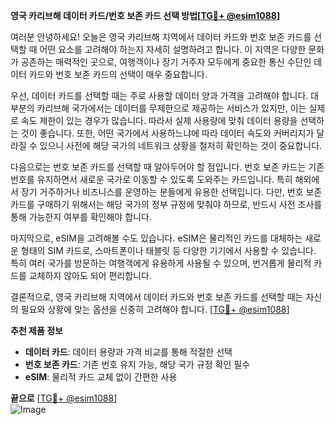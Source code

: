 **영국 카리브해 데이터 카드/번호 보존 카드 선택 방법[[TG💪+ @esim1088](https://t.me/s/esim1088)]**

여러분 안녕하세요! 오늘은 영국 카리브해 지역에서 데이터 카드와 번호 보존 카드를 선택할 때 어떤 요소를 고려해야 하는지 자세히 설명하려고 합니다. 이 지역은 다양한 문화가 공존하는 매력적인 곳으로, 여행객이나 장기 거주자 모두에게 중요한 통신 수단인 데이터 카드와 번호 보존 카드의 선택이 매우 중요합니다.

우선, 데이터 카드를 선택할 때는 주로 사용할 데이터 양과 가격을 고려해야 합니다. 대부분의 카리브해 국가에서는 데이터를 무제한으로 제공하는 서비스가 있지만, 이는 실제로 속도 제한이 있는 경우가 많습니다. 따라서 실제 사용량에 맞춰 데이터 용량을 선택하는 것이 좋습니다. 또한, 어떤 국가에서 사용하느냐에 따라 데이터 속도와 커버리지가 달라질 수 있으니 사전에 해당 국가의 네트워크 상황을 철저히 확인하는 것이 중요합니다.

다음으로는 번호 보존 카드를 선택할 때 알아두어야 할 점입니다. 번호 보존 카드는 기존 번호를 유지하면서 새로운 국가로 이동할 수 있도록 도와주는 카드입니다. 특히 해외에서 장기 거주하거나 비즈니스를 운영하는 분들에게 유용한 선택입니다. 다만, 번호 보존 카드를 구매하기 위해서는 해당 국가의 정부 규정에 맞춰야 하므로, 반드시 사전 조사를 통해 가능한지 여부를 확인해야 합니다.

마지막으로, eSIM을 고려해볼 수도 있습니다. eSIM은 물리적인 카드를 대체하는 새로운 형태의 SIM 카드로, 스마트폰이나 태블릿 등 다양한 기기에서 사용할 수 있습니다. 특히 여러 국가를 방문하는 여행객에게 유용하게 사용될 수 있으며, 번거롭게 물리적 카드를 교체하지 않아도 되어 편리합니다.

결론적으로, 영국 카리브해 지역에서 데이터 카드와 번호 보존 카드를 선택할 때는 자신의 필요와 상황에 맞는 옵션을 신중히 고려해야 합니다. [[TG💪+ @esim1088](https://t.me/s/esim1088)]

**추천 제품 정보**
- **데이터 카드**: 데이터 용량과 가격 비교를 통해 적절한 선택
- **번호 보존 카드**: 기존 번호 유지 가능, 해당 국가 규정 확인 필수
- **eSIM**: 물리적 카드 교체 없이 간편한 사용

**끝으로** [[TG💪+ @esim1088](https://t.me/s/esim1088)]  
![Image](https://i.postimg.cc/Y0z9fWf4/image.png)